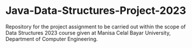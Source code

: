 # Java-Data-Structures-Project-2023
Repository for the project assignment to be carried out within the scope of Data Structures 2023 course given at Manisa Celal Bayar University, Department of Computer Engineering.

